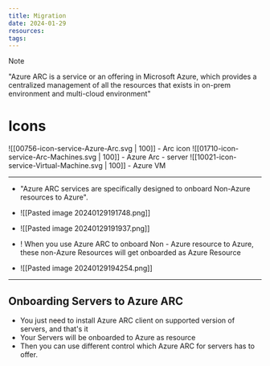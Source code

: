 ```yaml
---
title: Migration
date: 2024-01-29
resources: 
tags:
---
```


> [!note] 
> "Azure ARC is a service or an offering in Microsoft Azure, which provides a centralized management of all the resources that exists in on-prem environment and multi-cloud environment"

# Icons

![[00756-icon-service-Azure-Arc.svg | 100]] - Arc icon  ![[01710-icon-service-Arc-Machines.svg | 100]] - Azure Arc - server ![[10021-icon-service-Virtual-Machine.svg | 100]] - Azure VM

---

- "Azure ARC services are specifically designed to onboard Non-Azure resources to Azure".
- ![[Pasted image 20240129191748.png]]

- ![[Pasted image 20240129191937.png]]

- ! When you use Azure ARC to onboard Non - Azure resource to Azure, these non-Azure Resources will get onboarded as Azure Resource
- ![[Pasted image 20240129194254.png]]

---
## Onboarding Servers to Azure ARC

- You just need to install Azure ARC client on supported version of servers, and that's it
- Your Servers will be onboarded to Azure as resource
- Then you can use different control which Azure ARC for servers has to offer.
